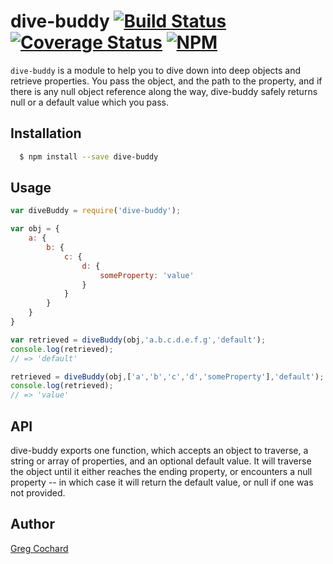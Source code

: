 # dive-buddy  [![Build Status](https://travis-ci.org/gcochard/dive-buddy.svg?branch=master)](https://travis-ci.org/gcochard/dive-buddy) [![Coverage Status](https://coveralls.io/repos/github/gcochard/dive-buddy/badge.svg?branch=master)](https://coveralls.io/github/gcochard/dive-buddy?branch=master) [![NPM](https://nodei.co/npm/dive-buddy.png?mini=true)](https://nodei.co/npm/dive-buddy/)

`dive-buddy` is a module to help you to dive down into deep objects and retrieve properties. You pass the object, and the path to the property, and if there is any null object reference along the way, dive-buddy safely returns null or a default value which you pass.

## Installation

``` bash
  $ npm install --save dive-buddy
```

## Usage

``` js
var diveBuddy = require('dive-buddy');

var obj = {
    a: {
        b: {
            c: {
                d: {
                    someProperty: 'value'
                }
            }
        }
    }
}

var retrieved = diveBuddy(obj,'a.b.c.d.e.f.g','default');
console.log(retrieved);
// => 'default'

retrieved = diveBuddy(obj,['a','b','c','d','someProperty'],'default');
console.log(retrieved);
// => 'value'
```

## API

dive-buddy exports one function, which accepts an object to traverse, a string or array of properties, and an optional default value. It will traverse the object until it either reaches the ending property, or encounters a null property -- in which case it will return the default value, or null if one was not provided.


## Author

[Greg Cochard][0]

[0]: https://github.com/gcochard
